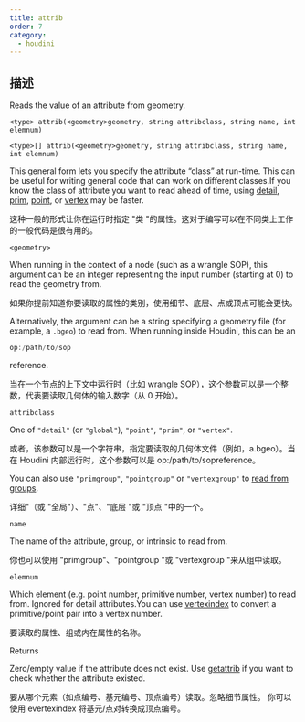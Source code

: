 ```yaml
---
title: attrib
order: 7
category:
  - houdini
---
```

    
## 描述

Reads the value of an attribute from geometry.

`<type> attrib(<geometry>geometry, string attribclass, string name, int elemnum)`

`<type>[] attrib(<geometry>geometry, string attribclass, string name, int elemnum)`

This general form lets you specify the attribute “class” at run-time. This can
be useful for writing general code that can work on different classes.If you
know the class of attribute you want to read ahead of time, using
[detail](detail.html "Reads the value of a detail attribute value from a
geometry."), [prim](prim.html "Reads a primitive attribute value from a
geometry."), [point](point.html "Reads a point attribute value from a
geometry."), or [vertex](vertex.html "Reads a vertex attribute value from a
geometry.") may be faster.

这种一般的形式让你在运行时指定 "类 "的属性。这对于编写可以在不同类上工作的一般代码是很有用的。

`<geometry>`

When running in the context of a node (such as a wrangle SOP), this argument
can be an integer representing the input number (starting at 0) to read the
geometry from.

如果你提前知道你要读取的属性的类别，使用细节、底层、点或顶点可能会更快。

Alternatively, the argument can be a string specifying a geometry file (for
example, a `.bgeo`) to read from. When running inside Houdini, this can be an

```c
op:/path/to/sop
```

reference.

当在一个节点的上下文中运行时（比如 wrangle SOP），这个参数可以是一个整数，代表要读取几何体的输入数字（从 0 开始）。

`attribclass`

One of `"detail"` (or `"global"`), `"point"`, `"prim"`, or `"vertex"`.

或者，该参数可以是一个字符串，指定要读取的几何体文件（例如，a.bgeo）。当在 Houdini 内部运行时，这个参数可以是 op:/path/to/sopreference。

You can also use `"primgroup"`, `"pointgroup"` or `"vertexgroup"` to [read
from groups](../groups.html "You can read the contents of
primitive/point/vertex groups in VEX as if they were attributes.").

详细"（或 "全局"）、"点"、"底层 "或 "顶点 "中的一个。

`name`

The name of the attribute, group, or intrinsic to read from.

你也可以使用 "primgroup"、"pointgroup "或 "vertexgroup "来从组中读取。

`elemnum`

Which element (e.g. point number, primitive number, vertex number) to read
from. Ignored for detail attributes.You can use [vertexindex](vertexindex.html "Converts a primitive/vertex pair into a linear vertex.") to convert a
primitive/point pair into a vertex number.

要读取的属性、组或内在属性的名称。

Returns

Zero/empty value if the attribute does not exist. Use
[getattrib](getattrib.html "Reads an attribute value from geometry, with
validity check.") if you want to check whether the attribute existed.

要从哪个元素（如点编号、基元编号、顶点编号）读取。忽略细节属性。 你可以使用 evertexindex 将基元/点对转换成顶点编号。
